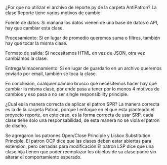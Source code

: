 ¿Por que no utilizar el archivo de reporte.py de la carpeta AntiPatron?
La clase Reporte tiene varios motivos de cambio:

Fuente de datos:
Si mañana los datos vienen de una base de datos o API, hay que cambiar esta clase.

Procesamiento:
Si en lugar de promedio queremos suma o filtros, también hay que tocar la misma clase.

Formato de salida:
Si necesitamos HTML en vez de JSON, otra vez cambiamos la clase.

Entrega/almacenamiento:
Si en lugar de guardarlo en un archivo queremos enviarlo por email, también se toca la clase.

En conclusion, cualquier cambio brusco que necesitemos hacer hay que cambiar la misma clase, por ende pasa a 
tener por lo menos 4 motivos de cambios y eso pasa a no ser single responsibility principle. 

¿Cual es la manera correcta de aplicar el patron SPR?
La manera correcta es la de la carpeta Patron, porque l enfoque en el que esta planteado el proyecto reporte, en este caso, es la forma correcta de usar SRP, cada clase tiene solo una responsabilidad, de esta manera no se viola el patron de diseño. 


Se agregaron los patrones Open/Close Principle y Liskov Substitution Principle. 
El patron OCP dice que las clases deben estar abiertas para extensión, pero cerradas para modificación 
El patron LSP dice que una clase hija tienen que poder reemplazar los objetos de su clase padre sin alterar el comportamiento esperado. 